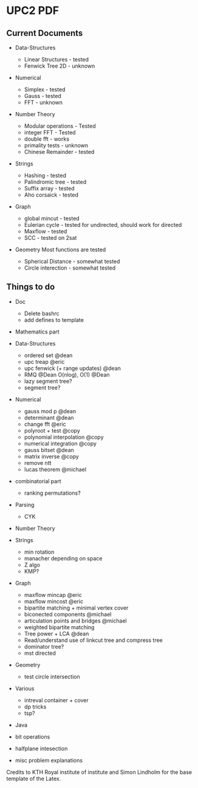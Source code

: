 # UPC2 PDF


## Current Documents

- Data-Structures
  - Linear Structures - tested
  - Fenwick Tree 2D - unknown

- Numerical
  - Simplex - tested
  - Gauss - tested
  - FFT - unknown

- Number Theory
  - Modular operations - Tested
  - integer FFT - Tested
  - double fft - works
  - primality tests - unknown
  - Chinese Remainder - tested

- Strings
  - Hashing - tested
  - Palindromic tree - tested
  - Suffix array - tested
  - Aho corsaick - tested
  
- Graph
  - global mincut - tested
  - Eulerian cycle - tested for undirected, should work for directed
  - Maxflow - tested
  - SCC - tested on 2sat

- Geometry
  Most functions are tested
  - Spherical Distance - somewhat tested
  - Circle interection - somewhat tested
  
  
## Things to do

- Doc
  - Delete bashrc
  - add defines to template

- Mathematics part

- Data-Structures
  - ordered set @dean
  - upc treap @eric
  - upc fenwick (+ range updates) @dean
  - RMQ @Dean O(nlog), O(1) @Dean
  - lazy segment tree?
  - segment tree?
  
- Numerical
  - gauss mod p @dean
  - determinant @dean
  - change fft @eric
  - polyroot + test @copy
  - polynomial interpolation @copy
  - numerical integration @copy
  - gauss bitset @dean
  - matrix inverse @copy
  - remove ntt
  - lucas theorem @michael

- combinatorial part
  - ranking permutations?
  
- Parsing
  - CYK
  
- Number Theory

- Strings
  - min rotation
  - manacher depending on space
  - Z algo
  - KMP?
  
- Graph
  - maxflow mincap @eric
  - maxflow mincost @eric
  - bipartite matching + minimal vertex cover
  - biconected components @michael
  - articulation points and bridges @michael
  - weighted bipartite matching
  - Tree power + LCA @dean
  - Read/understand use of linkcut tree and compress tree
  - dominator tree?
  - mst directed
   
- Geometry
  - test circle intersection
  
- Various
  - intreval container + cover
  - dp tricks
  - tsp?
  
- Java

- bit operations

- halfplane intesection

- misc problem explanations

Credits to KTH Royal institute of institute and Simon Lindholm for the base template of the Latex.

